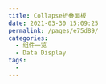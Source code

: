 ```yaml
---
title: Collapse折叠面板
date: 2021-03-30 15:09:25
permalink: /pages/e75d89/
categories:
  - 组件一览
  - Data Display
tags:
  - 
---
```

